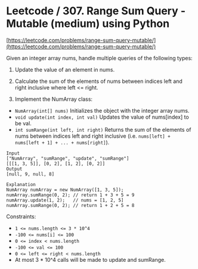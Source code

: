 # Leetcode / 307. Range Sum Query - Mutable (medium) using Python

[https://leetcode.com/problems/range-sum-query-mutable/](https://leetcode.com/problems/range-sum-query-mutable/)

Given an integer array nums, handle multiple queries of the following types:

1. Update the value of an element in nums.
2. Calculate the sum of the elements of nums between indices left and right inclusive where left <= right.

3. Implement the NumArray class:

- `NumArray(int[] nums)` Initializes the object with the integer array nums.
- `void update(int index, int val)` Updates the value of nums[index] to be val.
- `int sumRange(int left, int right)` Returns the sum of the elements of nums between indices left and right inclusive (i.e. `nums[left] + nums[left + 1] + ... + nums[right]`).

```
Input
["NumArray", "sumRange", "update", "sumRange"]
[[[1, 3, 5]], [0, 2], [1, 2], [0, 2]]
Output
[null, 9, null, 8]

Explanation
NumArray numArray = new NumArray([1, 3, 5]);
numArray.sumRange(0, 2); // return 1 + 3 + 5 = 9
numArray.update(1, 2);   // nums = [1, 2, 5]
numArray.sumRange(0, 2); // return 1 + 2 + 5 = 8
```

Constraints:

- `1 <= nums.length <= 3 * 10^4`
- `-100 <= nums[i] <= 100`
- `0 <= index < nums.length`
- `-100 <= val <= 100`
- `0 <= left <= right < nums.length`
- At most 3 * 10^4 calls will be made to update and sumRange.
